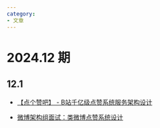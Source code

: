 ```yaml
---
category: 
- 文章
---
```


# 2024.12 期

<!-- more -->

## 12.1

- [【点个赞吧】 - B站千亿级点赞系统服务架构设计](https://mp.weixin.qq.com/s/4T_S7nR8-HXJ59IbK4FBWQ)

- [微博架构组面试：类微博点赞系统设计](https://mp.weixin.qq.com/s/SCrTwoCQUZ8fNdWp3wdBVw)
